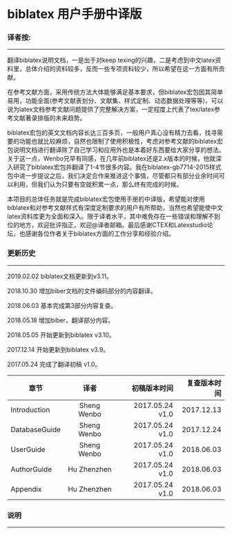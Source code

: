 # biblatex 用户手册中译版

### 译者按:
---------------------

翻译biblatex说明文档，一是出于对keep texing的兴趣，二是考虑到中文latex资料里，总体介绍的资料较多，反而一些专项资料较少，所以希望在这一方面有所贡献。

在参考文献方面，采用传统方法大体能够满足基本要求，但biblatex宏包因其简单易用，功能全面(参考文献表划分、文献集、样式定制、动态数据处理等等)，可以说为latex文档参考文献问题提供了完整解决方案，一定程度上代表了tex/latex参考文献著录排版的未来趋势。

biblatex宏包的英文文档内容长达三百多页，一般用户真心没有精力去看，找寻需要的功能也就比较麻烦，自然也限制了使用积极性，考虑对参考文献的biblatex宏包说明文档进行翻译除了自己学习和应用外也是本着好东西要给大家分享的想法。关于这一点，Wenbo兄早有同感，在几年前biblatex还是2.x版本的时候，他就深入研究了biblatex宏包并翻译了1-4节很多内容。我在biblatex-gb7714-2015样式包中进一步提议之后，我们决定合作来推进这个事情，尽管都只有部分业余时间可以利用，但我们认为只要有空就积累一点，那么终有完成的时候。

本项目的总体任务就是完成biblatex宏包使用手册的中译版，希望能对使用biblatex和对参考文献样式有深度定制要求的用户有所帮助，当然也希望能使中文latex资料库更为全面和深入。限于译者水平，其中难免存在一些错误和理解不到位的地方，欢迎批评指正，欢迎@译者邮箱。最后感谢CTEX和Latexstudio论坛，也感谢各位作者关于biblatex方面的工作分享和经验介绍。


### 更新历史
---------------------

2019.02.02 biblatex文档更新到v3.11。

2018.10.30 增加biber文档的文件编码部分的内容翻译。

2018.06.03 基本完成第3部分内容复查。

2018.05.18 增加biber，翻译部分内容。

2018.05.05 开始更新到biblatex v3.10。

2017.12.14 开始更新到biblatex v3.9。

2017.05.24 完成了翻译初稿 v1.0。

| 章节          | 译者          | 初稿版本时间    | 复查版本时间    | 
| ------------- |:-------------:| ---------------:| ---------------:| 
| Introduction  | Sheng Wenbo   | 2017.05.24 v1.0 | 2017.12.13      |
| DatabaseGuide | Sheng Wenbo   | 2017.05.24 v1.0 | 2017.12.24      |
| UserGuide     | Sheng Wenbo   | 2017.05.24 v1.0 | 2018.06.03      |
| AuthorGuide   | Hu Zhenzhen   | 2017.05.24 v1.0 | 2018.06.03      |
| Appendix      | Hu Zhenzhen   | 2017.05.24 v1.0 | 2018.06.03      |


### 说明
---------------------




